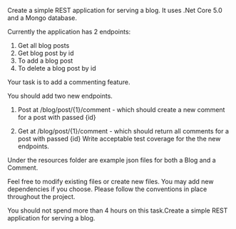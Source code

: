 Create a simple REST application for serving a blog.
It uses .Net Core 5.0 and a Mongo database.

Currently the application has 2 endpoints:

1) Get all blog posts
2) Get blog post by id 
3) To add a blog post
4) To delete a blog post by id

Your task is to add a commenting feature.

You should add two new endpoints.

1) Post at /blog/post/{1}/comment - which should create a new comment for a post with passed {id}

2) Get at /blog/post/{1}/comment - which should return all comments for a post with passed {id}
Write acceptable test coverage for the the new endpoints.

Under the resources folder are example json files for both a Blog and a Comment.

Feel free to modify existing files or create new files. You may add new dependencies if you choose. Please follow the conventions in place throughout the project.

You should not spend more than 4 hours on this task.Create a simple REST application for serving a blog.
